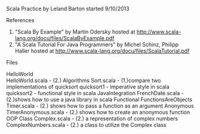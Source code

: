 
Scala Practice
	by Leland Barton
	started 9/10/2013

References
1. "Scala By Example" by Martin Odersky
	hosted at http://www.scala-lang.org/docu/files/ScalaByExample.pdf
2. "A Scala Tutorial For Java Programmers" by Michel Schinz, Philipp Haller
	hosted at http://www.scala-lang.org/docu/files/ScalaTutorial.pdf

Files

HelloWorld		
	HelloWorld.scala - (2.)
Algorithms
	Sort.scala - (1.)compare two implementations of quicksort
		quicksort1 - imperative style in scala
		quicksort2 - functional style in scala
JavaIntegration
	FrenchDate.scala - (2.)shows how to use a java library in scala
Functional
	FunctionsAreObjects
		Timer.scala - (2.) shows how to pass a function as an argument
	Anonymous
		TimerAnonymous.scala - (2.) shows how to create an anonymous function
OOP
	Class
		Complex.scala - (2.) a representation of complex numbers
		ComplexNumbers.scala - (2.) a class to utilize the Complex class
	

